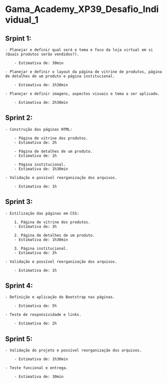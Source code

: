 # Gama_Academy_XP39_Desafio_Individual_1

## Srpint 1:

    - Planejar e definir qual será o tema e foco da loja virtual em si (Quais produtos serão vendidos?).

        - Estimativa de: 30min

    - Planejar e definir o layout da página de vitrine de produtos, página de detalhes de um produto e página institucional.

        - Estimativa de: 1h30min

    - Planejar e definir imagens, aspectos visuais e tema a ser aplicado.

        - Estimativa de: 2h30min

## Sprint 2:

    - Construção das páginas HTML:

        - Página de vitrine dos produtos.
        - Estimativa de: 2h

        - Página de detalhes de um produto.
        - Estimativa de: 1h

        - Página institucional.
        - Estimativa de: 1h30min

    - Validação e possível reorganização dos arquivos.

        - Estimativa de: 1h

## Sprint 3:

    - Estilização das páginas em CSS:

        1. Página de vitrine dos produtos.
        - Estimativa de: 3h

        2. Página de detalhes de um produto.
        - Estimativa de: 1h30min

        3. Página institucional.
        - Estimativa de: 2h

    - Validação e possível reorganização dos arquivos.

        - Estimativa de: 1h

## Sprint 4:

    - Definição e aplicação do Bootstrap nas páginas.

        - Estimativa de: 5h

    - Teste de responsividade e links.

        - Estimativa de: 2h

## Sprint 5:

    - Validação do projeto e possível reorganização dos arquivos.

        - Estimativa de: 1h30min

    - Teste funcional e entrega.

        - Estimativa de: 30min
